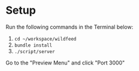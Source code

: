 # Setup

Run the following commands in the Terminal below:

1. `cd ~/workspace/wildfeed`
2. `bundle install`
3. `./script/server`

Go to the "Preview Menu" and click "Port 3000"
